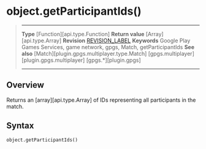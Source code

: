 # object.getParticipantIds()

> --------------------- ------------------------------------------------------------------------------------------
> __Type__              [Function][api.type.Function]
> __Return value__      [Array][api.type.Array]
> __Revision__          [REVISION_LABEL](REVISION_URL)
> __Keywords__          Google Play Games Services, game network, gpgs, Match, getParticipantIds
> __See also__          [Match][plugin.gpgs.multiplayer.type.Match]
>						[gpgs.multiplayer][plugin.gpgs.multiplayer]
>                       [gpgs.*][plugin.gpgs]
> --------------------- ------------------------------------------------------------------------------------------

## Overview

Returns an [array][api.type.Array] of IDs representing all participants in the match.

## Syntax

	object.getParticipantIds()